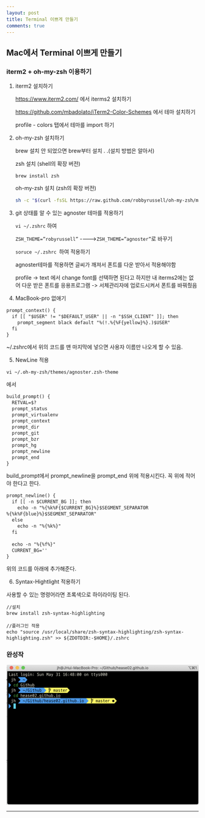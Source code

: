 ```yaml
---
layout: post
title: Terminal 이쁘게 만들기
comments: true
---
```




## Mac에서 Terminal 이쁘게 만들기



### iterm2 + oh-my-zsh  이용하기



1. iterm2 설치하기 

   https://www.iterm2.com/ 에서 iterms2 설치하기 

   https://github.com/mbadolato/iTerm2-Color-Schemes 에서 테마 설치하기

   profile - colors 탭에서 테마를 import 하기

2. oh-my-zsh 설치하기

   brew 설치 안 되었으면 brew부터 설치 . .(설치 방법은 알아서)

   zsh 설치 (shell의 확장 버전)

   ```shell
   brew install zsh
   ```

   oh-my-zsh 설치 (zsh의 확장 버전)

   ~~~bash
   sh -c "$(curl -fsSL https://raw.github.com/robbyrussell/oh-my-zsh/master/tools/install.sh)"
   ~~~

3. git 상태를 알 수 있는 agnoster 테마를 적용하기

   `vi ~/.zshrc` 하여

   `ZSH_THEME=”robyrussell”`  ---->` ZSH_THEME=”agnoster” `로 바꾸기

   `soruce ~/.zshrc `하여 적용하기 
   
    agnoster테마를 적용하면 글씨가 깨져서 폰트를 다운 받아서 적용해야함 
   
    profile -> text 에서 change font를 선택하면 된다고 하지만 내 iterms2에는 없어 다운 받은 폰트를 응용프로그램 -> 서체관리자에 업로드시켜서 폰트를 바꿔줬음 
   
4. MacBook-pro 없애기

~~~shell
prompt_context() {
  if [[ "$USER" != "$DEFAULT_USER" || -n "$SSH_CLIENT" ]]; then
    prompt_segment black default "%(!.%{%F{yellow}%}.)$USER"
  fi
}
~~~

~/.zshrc에서 위의 코드를 맨 마지막에 넣으면 사용자 이름만 나오게 할 수 있음. 

5. NewLine 적용

~~~shell
vi ~/.oh-my-zsh/themes/agnoster.zsh-theme
~~~

에서 

~~~shell
build_prompt() {
  RETVAL=$?
  prompt_status
  prompt_virtualenv
  prompt_context
  prompt_dir
  prompt_git
  prompt_bzr
  prompt_hg
  prompt_newline 
  prompt_end
}
~~~

build_prompt에서 prompt_newline을 prompt_end 위에 적용시킨다. 꼭 위에 적어야 한다고 한다. 

~~~shell
prompt_newline() {
  if [[ -n $CURRENT_BG ]]; then
    echo -n "%{%k%F{$CURRENT_BG}%}$SEGMENT_SEPARATOR
%{%k%F{blue}%}$SEGMENT_SEPARATOR"
  else
    echo -n "%{%k%}"
  fi

  echo -n "%{%f%}"
  CURRENT_BG=''
}
~~~

위의 코드를 아래에 추가해준다. 

6. Syntax-Hightlight 적용하기 

사용할 수 있는 명령어라면 초록색으로 하이라이팅 된다. 

~~~shell
//설치 
brew install zsh-syntax-highlighting

//플러그인 적용
echo "source /usr/local/share/zsh-syntax-highlighting/zsh-syntax-highlighting.zsh" >> ${ZDOTDIR:-$HOME}/.zshrc
~~~



### 완성작

![terminal](../assets/img/terminal.png)

---

